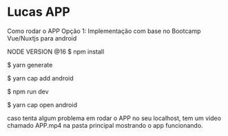 # Lucas APP 
Como rodar o APP
Opção 1:
Implementação com base no Bootcamp
Vue/Nuxtjs para android

NODE VERSION @16
$ npm install

$ yarn generate 

$ yarn cap add android


$ npm run dev

$ yarn cap open android

caso tenta algum problema em rodar o APP no seu localhost, tem um video chamado APP.mp4 na pasta principal mostrando o app funcionando.
